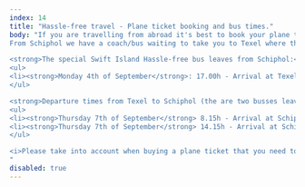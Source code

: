 ```yaml
---
index: 14
title: "Hassle-free travel - Plane ticket booking and bus times."
body: "If you are travelling from abroad it's best to book your plane ticket towards Schiphol Airport (AMS). If you are early you can wait in a lounge we reserved especially for Swift Island attendees and there will be a crew member waiting for you (more details will arrive in your mail after you book a ticket).<br><br>
From Schiphol we have a coach/bus waiting to take you to Texel where the conference is.<br>

<strong>The special Swift Island Hassle-free bus leaves from Schiphol:</strong><br/>
<ul>
<li><strong>Monday 4th of September</strong>: 17.00h - Arrival at Texel 19.30h</li>
</ul>

<strong>Departure times from Texel to Schiphol (the are two busses leaving the island)</strong>: 
<ul>
<li><strong>Thursday 7th of September</strong> 8.15h - Arrival at Schiphol 10.45h</li>
<li><strong>Thursday 7th of September</strong> 14.15h - Arrival at Schiphol 16.45h</li>
</ul>

<i>Please take into account when buying a plane ticket that you need to be on time at Schiphol Airport, calculate at lease two hours for checkout from the Airport. So book your ticket accordingly.</i><br><br>
"
disabled: true
---
```

